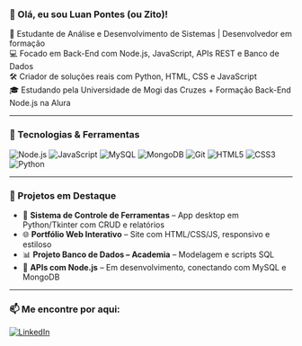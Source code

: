 ### 👋 Olá, eu sou Luan Pontes (ou Zito)!

🎯 Estudante de Análise e Desenvolvimento de Sistemas | Desenvolvedor em formação  
💻 Focado em Back-End com Node.js, JavaScript, APIs REST e Banco de Dados  
🛠️ Criador de soluções reais com Python, HTML, CSS e JavaScript  
🎓 Estudando pela Universidade de Mogi das Cruzes + Formação Back-End Node.js na Alura  

---

### 🚀 Tecnologias & Ferramentas

![Node.js](https://img.shields.io/badge/-Node.js-333?style=for-the-badge&logo=node.js)
![JavaScript](https://img.shields.io/badge/-JavaScript-333?style=for-the-badge&logo=javascript)
![MySQL](https://img.shields.io/badge/-MySQL-333?style=for-the-badge&logo=mysql)
![MongoDB](https://img.shields.io/badge/-MongoDB-333?style=for-the-badge&logo=mongodb)
![Git](https://img.shields.io/badge/-Git-333?style=for-the-badge&logo=git)
![HTML5](https://img.shields.io/badge/-HTML5-333?style=for-the-badge&logo=html5)
![CSS3](https://img.shields.io/badge/-CSS3-333?style=for-the-badge&logo=css3)
![Python](https://img.shields.io/badge/-Python-333?style=for-the-badge&logo=python)

---

### 📌 Projetos em Destaque

- 🔧 **Sistema de Controle de Ferramentas** – App desktop em Python/Tkinter com CRUD e relatórios  
- 🌐 **Portfólio Web Interativo** – Site com HTML/CSS/JS, responsivo e estiloso  
- 📊 **Projeto Banco de Dados – Academia** – Modelagem e scripts SQL  
- 🚀 **APIs com Node.js** – Em desenvolvimento, conectando com MySQL e MongoDB

---

### 📫 Me encontre por aqui:

[![LinkedIn](https://img.shields.io/badge/-LinkedIn-0A66C2?style=for-the-badge&logo=linkedin&logoColor=white)](https://www.linkedin.com/in/luanzitodev)

